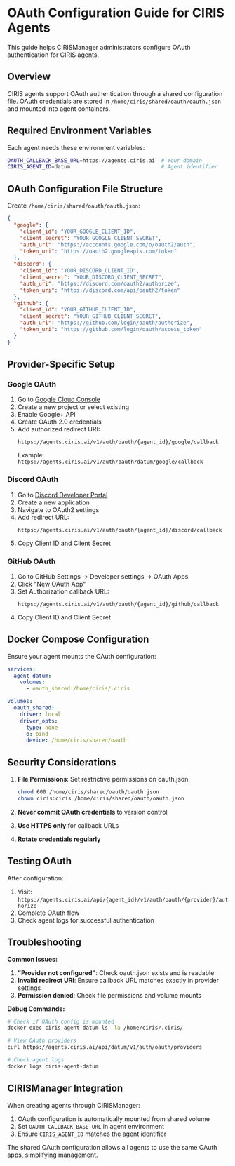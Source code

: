 # OAuth Configuration Guide for CIRIS Agents

This guide helps CIRISManager administrators configure OAuth authentication for CIRIS agents.

## Overview

CIRIS agents support OAuth authentication through a shared configuration file. OAuth credentials are stored in `/home/ciris/shared/oauth/oauth.json` and mounted into agent containers.

## Required Environment Variables

Each agent needs these environment variables:

```bash
OAUTH_CALLBACK_BASE_URL=https://agents.ciris.ai  # Your domain
CIRIS_AGENT_ID=datum                             # Agent identifier
```

## OAuth Configuration File Structure

Create `/home/ciris/shared/oauth/oauth.json`:

```json
{
  "google": {
    "client_id": "YOUR_GOOGLE_CLIENT_ID",
    "client_secret": "YOUR_GOOGLE_CLIENT_SECRET",
    "auth_uri": "https://accounts.google.com/o/oauth2/auth",
    "token_uri": "https://oauth2.googleapis.com/token"
  },
  "discord": {
    "client_id": "YOUR_DISCORD_CLIENT_ID",
    "client_secret": "YOUR_DISCORD_CLIENT_SECRET",
    "auth_uri": "https://discord.com/oauth2/authorize",
    "token_uri": "https://discord.com/api/oauth2/token"
  },
  "github": {
    "client_id": "YOUR_GITHUB_CLIENT_ID",
    "client_secret": "YOUR_GITHUB_CLIENT_SECRET",
    "auth_uri": "https://github.com/login/oauth/authorize",
    "token_uri": "https://github.com/login/oauth/access_token"
  }
}
```

## Provider-Specific Setup

### Google OAuth

1. Go to [Google Cloud Console](https://console.cloud.google.com/)
2. Create a new project or select existing
3. Enable Google+ API
4. Create OAuth 2.0 credentials
5. Add authorized redirect URI:
   ```
   https://agents.ciris.ai/v1/auth/oauth/{agent_id}/google/callback
   ```
   Example: `https://agents.ciris.ai/v1/auth/oauth/datum/google/callback`

### Discord OAuth

1. Go to [Discord Developer Portal](https://discord.com/developers/applications)
2. Create a new application
3. Navigate to OAuth2 settings
4. Add redirect URL:
   ```
   https://agents.ciris.ai/v1/auth/oauth/{agent_id}/discord/callback
   ```
5. Copy Client ID and Client Secret

### GitHub OAuth

1. Go to GitHub Settings → Developer settings → OAuth Apps
2. Click "New OAuth App"
3. Set Authorization callback URL:
   ```
   https://agents.ciris.ai/v1/auth/oauth/{agent_id}/github/callback
   ```
4. Copy Client ID and Client Secret

## Docker Compose Configuration

Ensure your agent mounts the OAuth configuration:

```yaml
services:
  agent-datum:
    volumes:
      - oauth_shared:/home/ciris/.ciris

volumes:
  oauth_shared:
    driver: local
    driver_opts:
      type: none
      o: bind
      device: /home/ciris/shared/oauth
```

## Security Considerations

1. **File Permissions**: Set restrictive permissions on oauth.json
   ```bash
   chmod 600 /home/ciris/shared/oauth/oauth.json
   chown ciris:ciris /home/ciris/shared/oauth/oauth.json
   ```

2. **Never commit OAuth credentials** to version control

3. **Use HTTPS only** for callback URLs

4. **Rotate credentials regularly**

## Testing OAuth

After configuration:

1. Visit: `https://agents.ciris.ai/api/{agent_id}/v1/auth/oauth/{provider}/authorize`
2. Complete OAuth flow
3. Check agent logs for successful authentication

## Troubleshooting

**Common Issues:**

1. **"Provider not configured"**: Check oauth.json exists and is readable
2. **Invalid redirect URI**: Ensure callback URL matches exactly in provider settings
3. **Permission denied**: Check file permissions and volume mounts

**Debug Commands:**
```bash
# Check if OAuth config is mounted
docker exec ciris-agent-datum ls -la /home/ciris/.ciris/

# View OAuth providers
curl https://agents.ciris.ai/api/datum/v1/auth/oauth/providers

# Check agent logs
docker logs ciris-agent-datum
```

## CIRISManager Integration

When creating agents through CIRISManager:

1. OAuth configuration is automatically mounted from shared volume
2. Set `OAUTH_CALLBACK_BASE_URL` in agent environment
3. Ensure `CIRIS_AGENT_ID` matches the agent identifier

The shared OAuth configuration allows all agents to use the same OAuth apps, simplifying management.
